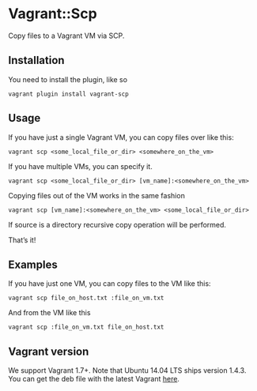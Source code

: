 # Vagrant::Scp

Copy files to a Vagrant VM via SCP.

## Installation

You need to install the plugin, like so

    vagrant plugin install vagrant-scp

## Usage

If you have just a single Vagrant VM, you can copy files over like this:

    vagrant scp <some_local_file_or_dir> <somewhere_on_the_vm>

If you have multiple VMs, you can specify it.

    vagrant scp <some_local_file_or_dir> [vm_name]:<somewhere_on_the_vm>

Copying files out of the VM works in the same fashion

    vagrant scp [vm_name]:<somewhere_on_the_vm> <some_local_file_or_dir>

If source is a directory recursive copy operation will be performed. 

That’s it!

## Examples

If you have just one VM, you can copy files to the VM like this:

    vagrant scp file_on_host.txt :file_on_vm.txt

And from the VM like this

    vagrant scp :file_on_vm.txt file_on_host.txt

## Vagrant version
We support Vagrant 1.7+. Note that Ubuntu 14.04 LTS ships version 1.4.3. You can get the deb file with the latest Vagrant [here](https://www.vagrantup.com/downloads.html).
